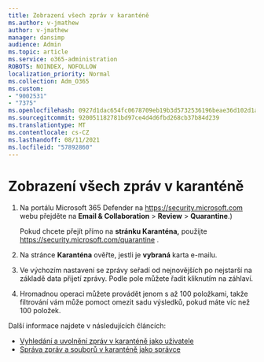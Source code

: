 ```yaml
---
title: Zobrazení všech zpráv v karanténě
ms.author: v-jmathew
author: v-jmathew
manager: dansimp
audience: Admin
ms.topic: article
ms.service: o365-administration
ROBOTS: NOINDEX, NOFOLLOW
localization_priority: Normal
ms.collection: Adm_O365
ms.custom:
- "9002531"
- "7375"
ms.openlocfilehash: 0927d1dac654fc0678709eb19b3d5732536196beae36d102d1a94bf7617b1b45
ms.sourcegitcommit: 920051182781bd97ce4d4d6fbd268cb37b84d239
ms.translationtype: MT
ms.contentlocale: cs-CZ
ms.lasthandoff: 08/11/2021
ms.locfileid: "57892860"
---
```

# <a name="view-all-quarantined-messages"></a>Zobrazení všech zpráv v karanténě

1. Na portálu Microsoft 365 Defender na <https://security.microsoft.com> webu přejděte na **Email & Collaboration** \> **Review** \> **Quarantine**.)

   Pokud chcete přejít přímo na **stránku Karanténa,** použijte <https://security.microsoft.com/quarantine> .

2. Na stránce **Karanténa** ověřte, jestli je **vybraná** karta e-mailu.
3. Ve výchozím nastavení se zprávy seřadí od nejnovějších po nejstarší na základě data přijetí zprávy. Podle pole můžete řadit kliknutím na záhlaví.
4. Hromadnou operaci můžete provádět jenom s až 100 položkami, takže filtrování vám může pomoct omezit sadu výsledků, pokud máte víc než 100 položek.

Další informace najdete v následujících článcích:

- [Vyhledání a uvolnění zpráv v karanténě jako uživatele](https://docs.microsoft.com/microsoft-365/security/office-365-security/find-and-release-quarantined-messages-as-a-user)
- [Správa zpráv a souborů v karanténě jako správce](https://docs.microsoft.com/microsoft-365/security/office-365-security/manage-quarantined-messages-and-files)
